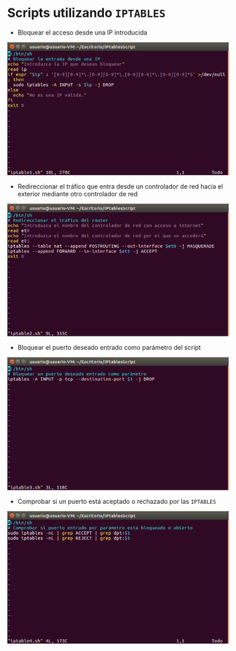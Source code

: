 # Scripts utilizando `IPTABLES`

* Bloquear el acceso desde una IP introducida

![Script1](./img/script1.png)

* Redireccionar el tráfico que entra desde un controlador de red hacia el exterior mediante otro controlador de red

![Script2](./img/script2.png)

* Bloquear el puerto deseado entrado como parámetro del script

![Script3](./img/script3.png)

* Comprobar si un puerto está aceptado o rechazado por las `IPTABLES`

![Script4](./img/script4.png)

